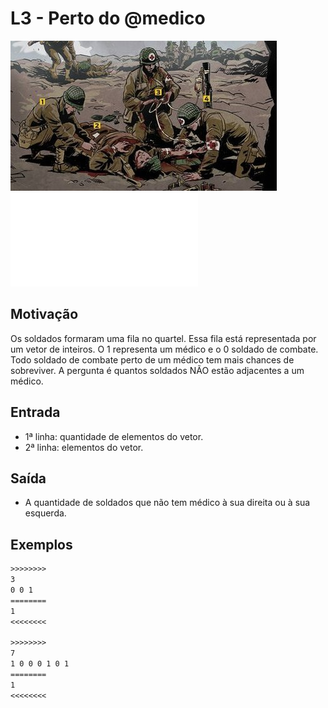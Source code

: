 # L3 - Perto do @medico

![_](cover.jpg)
![_](solver.cpp)

## Motivação

Os soldados formaram uma fila no quartel. Essa fila está representada por um vetor de inteiros. O 1 representa um médico e o 0 soldado de combate. Todo soldado de combate perto de um médico tem mais chances de sobreviver. A pergunta é quantos soldados NÃO estão adjacentes a um médico.  

## Entrada

* 1ª linha:  quantidade de elementos do vetor.
* 2ª linha:  elementos do vetor.

## Saída

* A quantidade de soldados que não tem médico à sua direita ou à sua esquerda.

## Exemplos

``` txt
>>>>>>>>
3
0 0 1
========
1
<<<<<<<<

>>>>>>>>
7
1 0 0 0 1 0 1
========
1
<<<<<<<<
```

